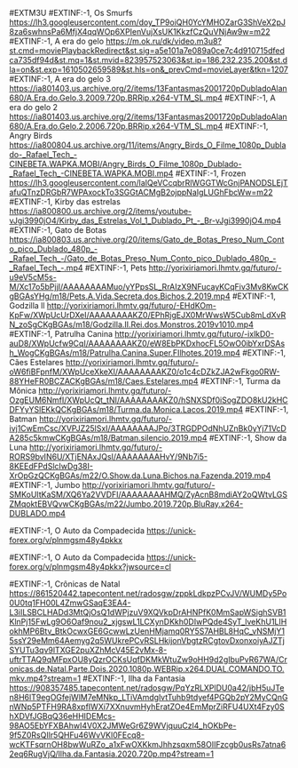 #EXTM3U
#EXTINF:-1, Os Smurfs
https://lh3.googleusercontent.com/doy_TP9oiQH0YcYMHOZarG3ShVeX2pJ8za6swhnsPa6MfjX4qqWOp6XPIenVujXsUK1KkzfCzQuVNjAw9w=m22
#EXTINF:-1, A era do gelo
https://m.ok.ru/dk/video.m3u8?st.cmd=moviePlaybackRedirect&st.sig=a5e101a7e089a0ce7c4d910715dfedca735df94d&st.mq=1&st.mvid=823957523063&st.ip=186.232.235.200&st.dla=on&st.exp=1610502659589&st.hls=on&_prevCmd=movieLayer&tkn=1207
#EXTINF:-1, A era do gelo 3
https://ia801403.us.archive.org/2/items/13Fantasmas2001720pDubladoAlan680/A.Era.do.Gelo.3.2009.720p.BRRip.x264-VTM_SL.mp4
#EXTINF:-1, A era do gelo 2
https://ia801403.us.archive.org/2/items/13Fantasmas2001720pDubladoAlan680/A.Era.do.Gelo.2.2006.720p.BRRip.x264-VTM_SL.mp4
#EXTINF:-1, Angry Birds
https://ia800804.us.archive.org/11/items/Angry_Birds_O_Filme_1080p_Dublado-_Rafael_Tech_-CINEBETA.WAPKA.MOBI/Angry_Birds_O_Filme_1080p_Dublado-_Rafael_Tech_-CINEBETA.WAPKA.MOBI.mp4
#EXTINF:-1, Frozen
https://lh3.googleusercontent.com/laIQeVCcqbrRlWGGTWcGnjPANODSLEjTafuQTnzDRGbR7WPAxockTo3SGGtACMgB2ojppNaIgLUGhFbcWw=m22
#EXTINF:-1, Kirby das estrelas
https://ia800800.us.archive.org/2/items/youtube-vJgi3990jO4/Kirby_das_Estrelas_Vol_1_Dublado_Pt_-_Br-vJgi3990jO4.mp4
#EXTINF:-1, Gato de Botas
https://ia800803.us.archive.org/20/items/Gato_de_Botas_Preso_Num_Conto_pico_Dublado_480p_-_Rafael_Tech_-/Gato_de_Botas_Preso_Num_Conto_pico_Dublado_480p_-_Rafael_Tech_-.mp4
#EXTINF:-1, Pets
http://yorixiriamori.lhmtv.gq/futuro/-u9eV5cM5s-M/Xc17o5bPjjI/AAAAAAAAMuo/yYPpsSL_RrAIzX9NFucayKCqFiv3Mv8KwCKgBGAsYHg/m18/Pets.A.Vida.Secreta.dos.Bichos.2.2019.mp4
#EXTINF:-1, Godzilla ll
http://yorixiriamori.lhmtv.gq/futuro/-EHdKOm-KpFw/XWpUcUrDXeI/AAAAAAAAKZ0/EPhRjgEJX0MrWwsW5Cub8mLdXvRN_zoSgCKgBGAs/m18/Godzilla.II.Rei.dos.Monstros.2019v1010.mp4
#EXTINF:-1, Patrulha Canina
http://yorixiriamori.lhmtv.gq/futuro/-ixlkD0-auD8/XWpUcfw9CqI/AAAAAAAAKZ0/eW8EbPKDxhocFL5OwO0ibYxrDSAsh_WogCKgBGAs/m18/Patrulha.Canina.Super.FIlhotes.2019.mp4
#EXTINF:-1, Cães Estelares
http://yorixiriamori.lhmtv.gq/futuro/-oW6fiBFpnfM/XWpUceXkeXI/AAAAAAAAKZ0/o1c4cDZkZJA2wFkgo0RW-88YHeFR0BCZACKgBGAs/m18/Caes.Estelares.mp4
#EXTINF:-1, Turma da Mônica
http://yorixiriamori.lhmtv.gq/futuro/-OzgEUM6NmfI/XWpUcQt_tNI/AAAAAAAAKZ0/hSNXSDf0iSogZDO8kU2kHCDFYyYSlEKkQCKgBGAs/m18/Turma.da.Monica.Lacos.2019.mp4
#EXTINF:-1, Batman
http://yorixiriamori.lhmtv.gq/futuro/-ivj1CwEmCsc/XVPJZ25lSxI/AAAAAAAAJPo/3TRGDPOdNhUZnBk0yYj71VcDA285c5kmwCKgBGAs/m18/Batman.silencio.2019.mp4
#EXTINF:-1, Show da Luna
http://yorixiriamori.lhmtv.gq/futuro/-RORS9bvIN6U/XTjENAxJQsI/AAAAAAAAHvY/9Nb7i5-8KEEdFPdSlcIwDg38I-XrOpGzQCKgBGAs/m22/O.Show.da.Luna.Bichos.na.Fazenda.2019.mp4
#EXTINF:-1, Jumbo
http://yorixiriamori.lhmtv.gq/futuro/-SMKoUItKaSM/XQ6Ya2VVDFI/AAAAAAAAHMQ/ZyAcnB8mdiAY2oQWtvLGSZMqoktEBVQvwCKgBGAs/m22/Jumbo.2019.720p.BluRay.x264-DUBLADO.mp4

#EXTINF:-1, O Auto da Compadecida
https://unick-forex.org/v/plnmgsm48y4pkkx

#EXTINF:-1, O Auto da Compadecida
https://unick-forex.org/v/plnmgsm48y4pkkx?jwsource=cl

#EXTINF:-1, Crônicas de Natal
https://861520442.tapecontent.net/radosgw/zppkLdkpzPCvJV/WUMDy5Po0U0tq1FH00L4ZmwGSaqE3EA4-L3iILSBCLHADd3MtQjOsQ1dWPjzuV9XQVkpDrAHNPfK0MmSapWSighSVB1KlnPj15FwLg9O6Oaf9nou2_xjgswL1LCXynDKkh0DIwPQde4SyT_lveKhU1LIHokhMP6Btv_BtkOcwxGE6GcwwLzUenHMjamq0RY5S7AHBL8HqC_vNSMjY15ssY29eMm64Aemyg2q5WUkrePCvRSLHkijonVbgtzRCgtovDxonxoiyAJZTjSYUTu3qv9lTXGE2puXZhMcV45E2vMx-8-uftrTTAQ9qMFpxOU8yQzrOCKsUqfDKMkWtuZw9oHH9d2gIbuPvR67WA/Cronicas.de.Natal.Parte.Dois.2020.1080p.WEBRip.x264.DUAL.COMANDO.TO.mkv.mp4?stream=1
#EXTINF:-1, Ilha da Fantasia
https://908357485.tapecontent.net/radosgw/PqYzRLXPlDU0a42/jbH5uJTen8H6lT9egOGfejWlM7eMNkp_LTiVAmdglvtTuhb9tdyef4PGQb2pY2MyCQnGnWNp5PTFH9RA8xpfIWXi7XXnuvmHyhEratZOe4EmMprZiRFU4UXt4Fzy0ShXDVfJGBqQ36eHHIDEMcs-98AO5EbYFXBAhwI4V0X2JMWeGr6Z9WVjquuCzl4_hOKbPe-9f5Z0RsQIlr5QHFu46WvVKl0FEcq8-wcKTFsqrnOH8bwWuRZo_a1xFwOXKkmJhhzsqxm58OIIFzcgb0usRs7atna62eq6RugVjQ/Ilha.da.Fantasia.2020.720p.mp4?stream=1

